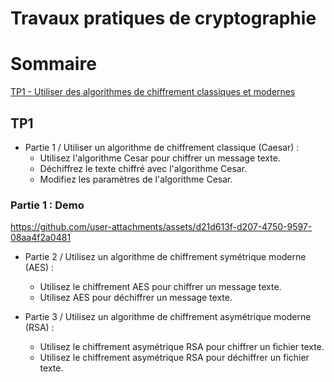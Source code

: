 # Travaux pratiques de cryptographie

# Sommaire

[TP1 - Utiliser des algorithmes de chiffrement classiques et modernes](#TP1)

## TP1

- Partie 1 / Utiliser un algorithme de chiffrement classique (Caesar) :
    * Utilisez l'algorithme Cesar pour chiffrer un message texte.
    * Déchiffrez le texte chiffré avec l'algorithme Cesar.
    * Modifiez les paramètres de l'algorithme Cesar.
      
### Partie 1 : Demo
https://github.com/user-attachments/assets/d21d613f-d207-4750-9597-08aa4f2a0481

- Partie 2 / Utilisez un algorithme de chiffrement symétrique moderne (AES) :
    * Utilisez le chiffrement AES pour chiffrer un message texte.
    * Utilisez AES pour déchiffrer un message texte.

- Partie 3 / Utilisez un algorithme de chiffrement asymétrique moderne (RSA) :
    * Utilisez le chiffrement asymétrique RSA pour chiffrer un fichier texte.
    * Utilisez le chiffrement asymétrique RSA pour déchiffrer un fichier texte.
